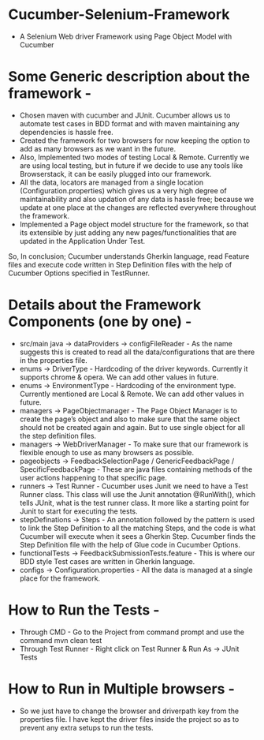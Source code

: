 # Cucumber-Selenium-Framework
- A Selenium Web driver Framework using Page Object Model with Cucumber

# Some Generic description about the framework - 
- Chosen maven with cucumber and JUnit. Cucumber allows us to automate test cases in BDD format and with maven maintaining any dependencies is hassle free.
- Created the framework for two browsers for now keeping the option to add as many browsers as we want in the future.
- Also, Implemented two modes of testing Local & Remote. Currently we are using local testing, but in future if we decide to use any tools like Browserstack, it can be easily plugged into our framework.
- All the data, locators are managed from a single location (Configuration.properties) which gives us a very high degree of maintainability and also updation of any data is hassle free; because we update at one place at the changes are reflected everywhere throughout the framework.
- Implemented a Page object model structure for the framework, so that its extensible by just adding any new pages/functionalities that are updated in the Application Under Test.

So, In conclusion; Cucumber understands Gherkin language, read Feature files and execute code written in Step Definition files with the help of Cucumber Options specified in TestRunner.

# Details about the Framework Components (one by one) -
- src/main java -> dataProviders -> configFileReader - As the name suggests this is created to read all the data/configurations that are there in the properties file.
- enums -> DriverType - Hardcoding of the driver keywords. Currently it supports chrome & opera. We can add other values in future.
- enums -> EnvironmentType - Hardcoding of the environment type. Currently mentioned are Local & Remote. We can add other values in future.
- managers -> PageObjectmanager - The Page Object Manager is to create the page’s object and also to make sure that the same object should not be created again and again. But to use single object for all the step definition files.
- managers -> WebDriverManager - To make sure that our framework is flexible enough to use as many browsers as possible.
- pageobjects -> FeedbackSelectionPage / GenericFeedbackPage / SpecificFeedbackPage - These are java files containing methods of the user actions happening to that specific page. 
- runners -> Test Runner - Cucumber uses Junit we need to have a Test Runner class. This class will use the Junit annotation @RunWith(), which tells JUnit, what is the test runner class. It more like a starting point for Junit to start for executing the tests.
- stepDefinations -> Steps - An annotation followed by the pattern is used to link the Step Definition to all the matching Steps, and the code is what Cucumber will execute when it sees a Gherkin Step. Cucumber finds the Step Definition file with the help of Glue code in Cucumber Options.
- functionalTests -> FeedbackSubmissionTests.feature - This is where our BDD style Test cases are written in Gherkin language.
- configs -> Configuration.properties - All the data is managed at a single place for the framework.

# How to Run the Tests - 
- Through CMD - Go to the Project from command prompt and use the command mvn clean test
- Through Test Runner - Right click on Test Runner & Run As -> JUnit Tests

# How to Run in Multiple browsers - 
- So we just have to change the browser and driverpath key from the properties file. I have kept the driver files inside the project so as to prevent any extra setups to run the tests.
